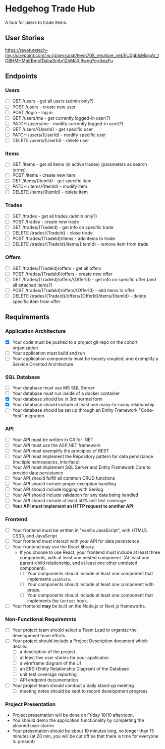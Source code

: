 # Hedgehog Trade Hub

A hub for users to trade items. 

## User Stories

https://revaturetech-my.sharepoint.com/:w:/g/personal/tevin708_revature_net/EU0gblsMjxpAr_tGBHMHMgEBmofDabaSnAn1ZbMcXj9wng?e=ikqzFu

## Endpoints

### Users

- [ ] GET /users - get all users (admin only?)
- [ ] POST /users - create new user
- [ ] POST /login - log in
- [ ] GET /users/me - get currently logged-in user(?)
- [ ] PATCH /users/me - modify currently logged-in user(?)
- [ ] GET /users/{UserId} - get specific user
- [ ] PATCH /users/{UserId} - modify specific user
- [ ] DELETE /users/{UserId} - delete user

### Items

- [ ] GET /items - get all items (in active trades) (parameters as search terms)
- [ ] POST /items - create new item
- [ ] GET /items/{ItemId} - get specific item
- [ ] PATCH /items/{ItemId} - modify item
- [ ] DELETE /items/{ItemId} - delete item

### Trades

- [ ] GET /trades - get all trades (admin only?)
- [ ] POST /trades - create new trade
- [ ] GET /trades/{TradeId} - get info on specific trade
- [ ] DELETE /trades/{TradeId} - close trade
- [ ] POST /trades/{TradeId}/items - add items to trade
- [ ] DELETE /trades/{TradeId}/items/{ItemId} - remove item from trade

### Offers

- [ ] GET /trades/{TradeId}/offers - get all offers
- [ ] POST /trades/{TradeId}/offers - create new offer
- [ ] GET /trades/{TradeId}/offers/{OfferId} - get info on specific offer (and all attached items?)
- [ ] POST /trades/{TradeId}/offers/{OfferId} - add items to offer
- [ ] DELETE /trades/{TradeId}/offers/{OfferId}/items/{ItemId} - delete specific item from offer

## Requirements

### Application Architecture

- [X] Your code must be pushed to a project git repo on the cohort organization
- [ ] Your application must build and run
- [ ] Your application components must be loosely coupled, and exemplify a Service Oriented Architecture

### SQL Database

- [ ] Your database must use MS SQL Server
- [ ] Your database must run inside of a docker container
- [X] Your database should be in 3rd normal form
- [X] Your database should include at least one many-to-many relationship
- [ ] Your database should be set up through an Entity Framework "Code-First" migration

### API

- [ ] Your API must be written in C# for .NET
- [ ] Your API must use the ASP.NET framework
- [ ] Your API must exemplify the principles of REST
- [ ] Your API must implement the Repository pattern for data persistance (multiple namespaces, interface)
- [ ] Your API must implement SQL Server and Entity Framework Core to provide data persistance
- [ ] Your API should fulfill all common CRUD functions
- [ ] Your API should include proper exception handling
- [ ] Your API should include logging with Serilog
- [ ] Your API should include validation for any data being handled
- [ ] Your API should include at least 50% unit test coverage
- [ ] **Your API must implement an HTTP request to another API**

### Frontend

- [ ] Your frontend must be written in "vanilla JavaScript", with HTML5, CSS3, and JavaScript
- [ ] Your frontend must interact with your API for data persistence
- [ ] Your frontend may use the React library.
    - If you choose to use React, your frontend must include at least three components, with at least one nested component. (At least one parent-child relationship, and at least one other unrelated component).
        - [ ] Your components should include at least one component that implements `useState`.
        - [ ] Your components should include at least one component with props.
        - [ ] Your components should include at least one component that implements the `Context` hook.
- [ ] Your frontend __may__ be built on the Node.js or Next.js frameworks.

### Non-Functional Requiremnts

- [ ] Your project team should select a Team Lead to organize the development team efforts
- [ ] Your project should include a Project Description document which details:
    - [ ] a description of the project
    - [ ] at least five user stories for your applicaton
    - [ ] a wireframe diagram of the UI
    - [ ] an ERD (Entity Relationship Diagram) of the Database
    - [ ] unit test coverage reporting
    - [ ] API endpoint documentation
- [ ] Your project team should conduct a daily stand-up meeting
    - [ ] meeting notes should be kept to record development progress

### Project Presentation

- Project presentation will be done on Friday 10/10 afternoon.
- You should demo the application functionality by completing the planned user stories
- Your presentation should be about 10 minutes long, no longer than 15 minutes (at 20 min, you will be cut off so that there is time for everyone to present)
